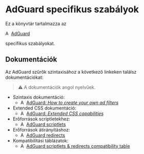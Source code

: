 # AdGuard specifikus szabályok

Ez a könyvtár tartalmazza az
<!--markdownlint-disable MD013-->
<img src="https://cdn.adguard.com/website/github.com/AGLint/adg_logo.svg" width="14px" alt="AdGuard logo"> [AdGuard][adg-url]
<!--markdownlint-enable MD013-->
specifikus szabályokat.

## Dokumentációk

Az AdGuard szűrők szintaxisához a következő linkeken találsz dokumentációkat:

> :warning: A dokumentációk angol nyelvűek.

<!--markdownlint-disable MD013-->
- Szintaxis dokumentáció:
    - <img src="https://cdn.adguard.com/website/github.com/AGLint/adg_logo.svg" width="14px" alt="AdGuard logo"> [AdGuard: *How to create your own ad filters*][adg-filters]
- Extended CSS dokumentáció:
    - <img src="https://cdn.adguard.com/website/github.com/AGLint/adg_logo.svg" width="14px" alt="AdGuard logo"> [AdGuard: *Extended CSS capabilities*][adg-ext-css]
- Erőforrások scriptletekhez:
    - <img src="https://cdn.adguard.com/website/github.com/AGLint/adg_logo.svg" width="14px" alt="AdGuard logo"> [AdGuard scriptlets][adg-scriptlets]
- Erőforrások átirányításhoz:
    - <img src="https://cdn.adguard.com/website/github.com/AGLint/adg_logo.svg" width="14px" alt="AdGuard logo"> [AdGuard redirects][adg-redirects]
- Kompatibilitási táblázatok:
    - <img src="https://cdn.adguard.com/website/github.com/AGLint/adg_logo.svg" width="14px" alt="AdGuard logo"> [AdGuard scriptlets & redirects compatibility table][adg-compatibility-table]
    <!-- TODO: include modifiers compatibility table when it's ready -->
<!--markdownlint-enable MD013-->

[adg-compatibility-table]: https://github.com/AdguardTeam/Scriptlets/blob/master/wiki/compatibility-table.md
[adg-ext-css]: https://github.com/AdguardTeam/ExtendedCss/blob/master/README.md
[adg-filters]: https://kb.adguard.com/en/general/how-to-create-your-own-ad-filters
[adg-redirects]: https://github.com/AdguardTeam/Scriptlets/blob/master/wiki/about-redirects.md
[adg-scriptlets]: https://github.com/AdguardTeam/Scriptlets/blob/master/wiki/about-scriptlets.md#scriptlets
[adg-url]: https://adguard.com
